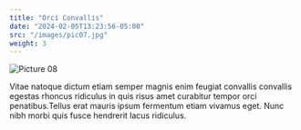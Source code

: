 ```yaml
---
title: "Orci Convallis"
date: "2024-02-05T13:23:56-05:00"
src: "/images/pic07.jpg"
weight: 3
---
```


![Picture 08](/images/pic07.jpg)

Vitae natoque dictum etiam semper magnis enim feugiat convallis convallis egestas rhoncus ridiculus in quis risus amet curabitur tempor orci penatibus.Tellus erat mauris ipsum fermentum etiam vivamus eget. Nunc nibh morbi quis fusce hendrerit lacus ridiculus.
